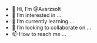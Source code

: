 - 👋 Hi, I’m @Avarzsolt
- 👀 I’m interested in ...
- 🌱 I’m currently learning ...
- 💞️ I’m looking to collaborate on ...
- 📫 How to reach me ...

<!---
Avarzsolt/Avarzsolt is a ✨ special ✨ repository because its `README.md` (this file) appears on your GitHub profile.
You can click the Preview link to take a look at your changes.
--->
